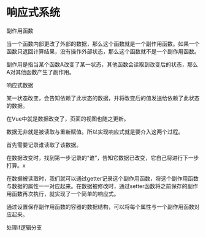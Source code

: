 # 响应式系统

副作用函数

当一个函数内部更改了外部的数据，那么这个函数就是一个副作用函数。如果一个函数只返回计算结果，没有操作外部状态，那么这个函数就不是一个副作用函数。

副作用是指当某个函数A改变了某一状态，其他函数会读取到改变后的状态，那么A对其他函数产生了副作用。

响应式数据

某一状态改变，会告知依赖了此状态的数据，并将改变后的值发送给依赖了此状态的数据。

在Vue中就是数据改变了，页面的视图也随之更新。

数据无非就是被读取与重新赋值。所以实现响应式就是要介入这两个过程。

首先需要记录谁读取了该数据。

在数据改变时，找到第一步记录的“谁”，告知它数据已改变，它自己将进行下一步打算。x

在数据被读取时，我们就可以通过getter记录这个副作用函数，将这个副作用函数与数据的属性一一对应起来。在数据被修改时，通过setter函数将之前保存的副作用函数再次执行，就实现了一个简单的响应式。

通过设置保存副作用函数的容器的数据结构，可以将每个属性与一个副作用函数对应起来。

处理if逻辑分支